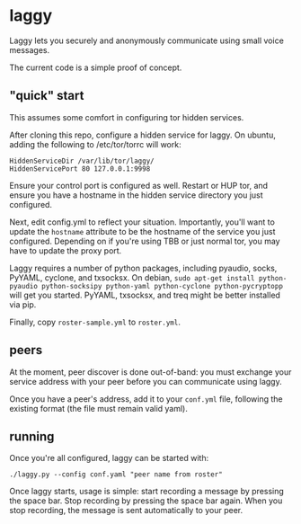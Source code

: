 # laggy

Laggy lets you securely and anonymously communicate using small voice messages.

The current code is a simple proof of concept.

## "quick" start

This assumes some comfort in configuring tor hidden services.

After cloning this repo, configure a hidden service for laggy. On ubuntu, adding the following to /etc/tor/torrc will work:

    HiddenServiceDir /var/lib/tor/laggy/
    HiddenServicePort 80 127.0.0.1:9998

Ensure your control port is configured as well. Restart or HUP tor, and ensure you have a hostname in the hidden service directory you just configured.

Next, edit config.yml to reflect your situation. Importantly, you'll want to update the `hostname` attribute to be the hostname of the service you just configured. Depending on if you're using TBB or just normal tor, you may have to update the proxy port.

Laggy requires a number of python packages, including pyaudio, socks, PyYAML, cyclone, and txsocksx. On debian, `sudo apt-get install python-pyaudio python-socksipy python-yaml python-cyclone python-pycryptopp` will get you started. PyYAML, txsocksx, and treq might be better installed via pip.

Finally, copy `roster-sample.yml` to `roster.yml`.

## peers

At the moment, peer discover is done out-of-band: you must exchange your service address with your peer before you can communicate using laggy.

Once you have a peer's address, add it to your `conf.yml` file, following the existing format (the file must remain valid yaml).

## running

Once you're all configured, laggy can be started with:

    ./laggy.py --config conf.yaml "peer name from roster"

Once laggy starts, usage is simple: start recording a message by pressing the space bar. Stop recording by pressing the space bar again. When you stop recording, the message is sent automatically to your peer.
